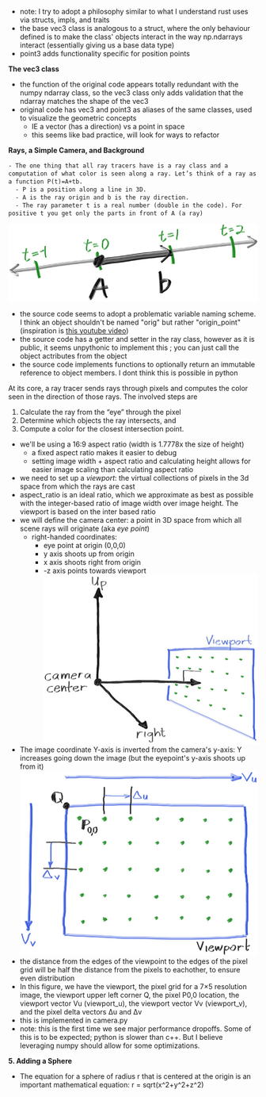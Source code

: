 - note: I try to adopt a philosophy similar to what I understand rust uses via structs, impls, and traits
- the base vec3 class is analogous to a struct, where the only behaviour defined is to make the class' objects interact in the way np.ndarrays interact (essentially giving us a base data type)
- point3 adds functionality specific for position points

**The vec3 class**
-  the function of the original code appears totally redundant with the numpy ndarray class, so the vec3 class only adds validation that the ndarray matches the shape of the vec3
-  original code has vec3 and point3 as aliases of the same classes, used to visualize the geometric concepts
   -  IE a vector (has a direction) vs a point in space
   -  this seems like bad practice, will look for ways to refactor

**Rays, a Simple Camera, and Background**
```
- The one thing that all ray tracers have is a ray class and a computation of what color is seen along a ray. Let’s think of a ray as a function P(t)=A+tb. 
  - P is a position along a line in 3D. 
  - A is the ray origin and b is the ray direction. 
  - The ray parameter t is a real number (double in the code). For positive t you get only the parts in front of A (a ray)
```

![alt text](rayfunction.png)

- the source code seems to adopt a problematic variable naming scheme. I think an object shouldn't be named "orig" but rather "origin_point" (inspiration is [this youtube video](https://www.youtube.com/watch?v=-J3wNP6u5YU&t=31s&pp=ygUQbmFtaW5nIHZhcmlhYmxlcw%3D%3D))
- the source code has a getter and setter in the ray class, however as it is public, it seems unpythonic to implement this ; you can just call the object actributes from the object
- the source code implements functions to optionally return an immutable reference to object members. I dont think this is possible in python


At its core, a ray tracer sends rays through pixels and computes the color seen in the direction of those rays. The involved steps are
1. Calculate the ray from the “eye” through the pixel
2. Determine which objects the ray intersects, and
3. Compute a color for the closest intersection point.
- we'll be using a 16:9 aspect ratio (width is 1.7778x the size of height)
  - a fixed aspect ratio makes it easier to debug
  - setting image width + aspect ratio and calculating height allows for easier image scaling than calculating aspect ratio
- we need to set up a *viewport*: the virtual collections of pixels in the 3d space from which the rays are cast
- aspect_ratio is an ideal ratio, which we approximate as best as possible with the integer-based ratio of image width over image height. The viewport is based on the inter based ratio
- we will define the camera center: a point in 3D space from which all scene rays will originate (aka *eye point*)
  - right-handed coordinates:
    - eye point at origin (0,0,0)
    - y axis shoots up from origin
    - x axis shoots right from origin
    - -z axis points towards viewport
![alt text](camera_geometry.png)
- The image coordinate Y-axis is inverted from the camera's y-axis: Y increases going down the image (but the eyepoint's y-axis shoots up from it)
![Viewport and pixel grid](viewpoint_and_p_grid.png)
- the distance from the edges of the viewpoint to the edges of the pixel grid will be half the distance from the pixels to eachother, to ensure even distribution
- In this figure, we have the viewport, the pixel grid for a 7×5 resolution image, the viewport upper left corner Q, the pixel P0,0 location, the viewport vector Vu (viewport_u), the viewport vector Vv (viewport_v), and the pixel delta vectors Δu and Δv
- this is implemented in camera.py
- note: this is the first time we see major performance dropoffs. Some of this is to be expected; python is slower than c++. But I believe leveraging numpy should allow for some optimizations.

**5. Adding a Sphere**
- The equation for a sphere of radius r that is centered at the origin is an important mathematical equation: r = sqrt(x^2+y^2+z^2)